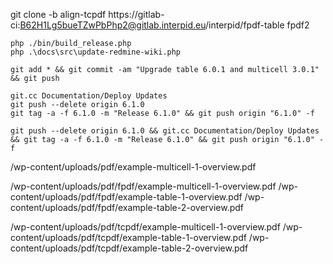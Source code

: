 git clone -b align-tcpdf https://gitlab-ci:B62H1Lg5bueTZwPbPhp2@gitlab.interpid.eu/interpid/fpdf-table fpdf2


```shell script
php ./bin/build_release.php
php .\docs\src\update-redmine-wiki.php
```

```shell script
git add * && git commit -am "Upgrade table 6.0.1 and multicell 3.0.1" && git push
```

```shell script
git.cc Documentation/Deploy Updates
git push --delete origin 6.1.0
git tag -a -f 6.1.0 -m "Release 6.1.0" && git push origin "6.1.0" -f

git push --delete origin 6.1.0 && git.cc Documentation/Deploy Updates && git tag -a -f 6.1.0 -m "Release 6.1.0" && git push origin "6.1.0" -f
```



/wp-content/uploads/pdf/example-multicell-1-overview.pdf

/wp-content/uploads/pdf/fpdf/example-multicell-1-overview.pdf
/wp-content/uploads/pdf/fpdf/example-table-1-overview.pdf
/wp-content/uploads/pdf/fpdf/example-table-2-overview.pdf

/wp-content/uploads/pdf/tcpdf/example-multicell-1-overview.pdf
/wp-content/uploads/pdf/tcpdf/example-table-1-overview.pdf
/wp-content/uploads/pdf/tcpdf/example-table-2-overview.pdf